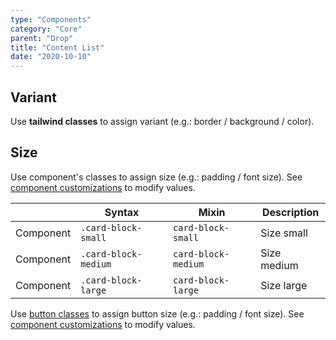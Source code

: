 ```yaml
---
type: "Components"
category: "Core"
parent: "Drop"
title: "Content List"
date: "2020-10-10"
---
```


## Variant

Use **tailwind classes** to assign variant (e.g.: border / background / color).

<demo>
  <demovanilla src="vanilla/components/core/drop/list-variant">
  </demovanilla>
</demo>

## Size

Use component's classes to assign size (e.g.: padding / font size). See [component customizations](/introduction/getting-started/setup) to modify values.

<div class="table-scroll">

|                      | Syntax                          | Mixin            | Description                   |
| ----------------------- | ----------------------------------------- | -----------------------------| ----------------------------- |
| Component                  | `.card-block-small`                     | `card-block-small`                | Size small            |
| Component                  | `.card-block-medium`                     | `card-block-medium`                | Size medium            |
| Component                  | `.card-block-large`                     | `card-block-large`                | Size large            |

</div>

Use [button classes](/components/core/button/content#size) to assign button size (e.g.: padding / font size). See [component customizations](/introduction/getting-started/setup) to modify values.

<demo>
  <demovanilla src="vanilla/components/core/drop/list-size">
  </demovanilla>
</demo>
